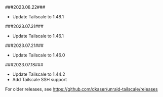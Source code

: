 ###2023.08.22###
- Update Tailscale to 1.48.1

###2023.07.31###
- Update Tailscale to 1.46.1

###2023.07.21###
- Update Tailscale to 1.46.0

###2023.07.18###
- Update Tailscale to 1.44.2
- Add Tailscale SSH support

For older releases, see https://github.com/dkaser/unraid-tailscale/releases